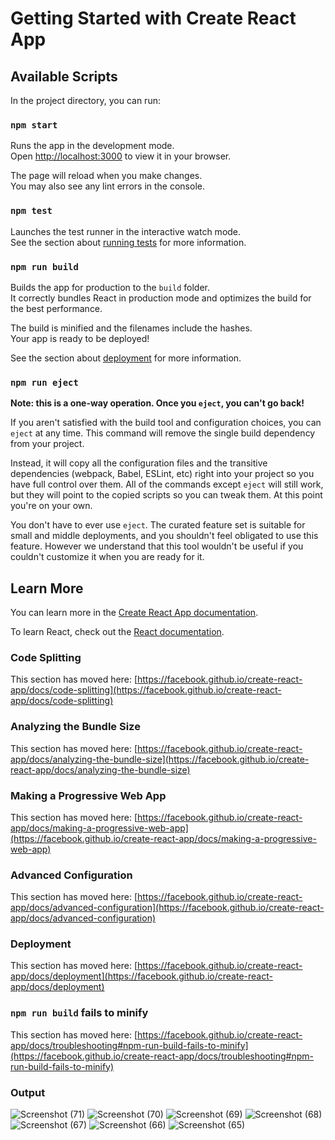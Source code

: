 # Getting Started with Create React App



## Available Scripts

In the project directory, you can run:

### `npm start`

Runs the app in the development mode.\
Open [http://localhost:3000](http://localhost:3000) to view it in your browser.

The page will reload when you make changes.\
You may also see any lint errors in the console.

### `npm test`

Launches the test runner in the interactive watch mode.\
See the section about [running tests](https://facebook.github.io/create-react-app/docs/running-tests) for more information.

### `npm run build`

Builds the app for production to the `build` folder.\
It correctly bundles React in production mode and optimizes the build for the best performance.

The build is minified and the filenames include the hashes.\
Your app is ready to be deployed!

See the section about [deployment](https://facebook.github.io/create-react-app/docs/deployment) for more information.

### `npm run eject`

**Note: this is a one-way operation. Once you `eject`, you can't go back!**

If you aren't satisfied with the build tool and configuration choices, you can `eject` at any time. This command will remove the single build dependency from your project.

Instead, it will copy all the configuration files and the transitive dependencies (webpack, Babel, ESLint, etc) right into your project so you have full control over them. All of the commands except `eject` will still work, but they will point to the copied scripts so you can tweak them. At this point you're on your own.

You don't have to ever use `eject`. The curated feature set is suitable for small and middle deployments, and you shouldn't feel obligated to use this feature. However we understand that this tool wouldn't be useful if you couldn't customize it when you are ready for it.

## Learn More

You can learn more in the [Create React App documentation](https://facebook.github.io/create-react-app/docs/getting-started).

To learn React, check out the [React documentation](https://reactjs.org/).

### Code Splitting

This section has moved here: [https://facebook.github.io/create-react-app/docs/code-splitting](https://facebook.github.io/create-react-app/docs/code-splitting)

### Analyzing the Bundle Size

This section has moved here: [https://facebook.github.io/create-react-app/docs/analyzing-the-bundle-size](https://facebook.github.io/create-react-app/docs/analyzing-the-bundle-size)

### Making a Progressive Web App

This section has moved here: [https://facebook.github.io/create-react-app/docs/making-a-progressive-web-app](https://facebook.github.io/create-react-app/docs/making-a-progressive-web-app)

### Advanced Configuration

This section has moved here: [https://facebook.github.io/create-react-app/docs/advanced-configuration](https://facebook.github.io/create-react-app/docs/advanced-configuration)

### Deployment

This section has moved here: [https://facebook.github.io/create-react-app/docs/deployment](https://facebook.github.io/create-react-app/docs/deployment)

### `npm run build` fails to minify

This section has moved here: [https://facebook.github.io/create-react-app/docs/troubleshooting#npm-run-build-fails-to-minify](https://facebook.github.io/create-react-app/docs/troubleshooting#npm-run-build-fails-to-minify)

### Output 
![Screenshot (71)](https://github.com/niranjandarshann/Keeps_Project/assets/124760321/76f0ebb0-47ec-4948-8c1a-23ea1d707d54)
![Screenshot (70)](https://github.com/niranjandarshann/Keeps_Project/assets/124760321/c8c71ee2-4683-4a6e-a30c-1be341932d97)
![Screenshot (69)](https://github.com/niranjandarshann/Keeps_Project/assets/124760321/538cdce1-5350-4c0d-9440-9d3bffd9625d)
![Screenshot (68)](https://github.com/niranjandarshann/Keeps_Project/assets/124760321/57d286fb-0444-4aeb-9944-ad30c7473618)
![Screenshot (67)](https://github.com/niranjandarshann/Keeps_Project/assets/124760321/03c41475-391c-46d6-b29d-39e85aa4b8bf)
![Screenshot (66)](https://github.com/niranjandarshann/Keeps_Project/assets/124760321/85737d31-584d-497e-be4d-3aa6b6ff5478)
![Screenshot (65)](https://github.com/niranjandarshann/Keeps_Project/assets/124760321/c0429e06-6940-4710-acbb-e85e314e688b)
